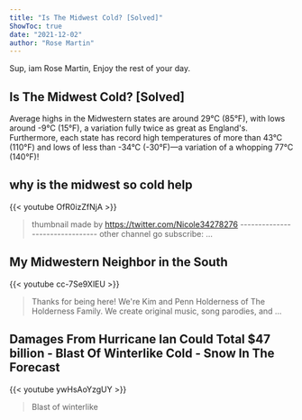```yaml
---
title: "Is The Midwest Cold? [Solved]"
ShowToc: true 
date: "2021-12-02"
author: "Rose Martin" 
---
```


Sup, iam Rose Martin, Enjoy the rest of your day.
## Is The Midwest Cold? [Solved]
Average highs in the Midwestern states are around 29°C (85°F), with lows around -9°C (15°F), a variation fully twice as great as England's. Furthermore, each state has record high temperatures of more than 43°C (110°F) and lows of less than -34°C (-30°F)—a variation of a whopping 77°C (140°F)!

## why is the midwest so cold help
{{< youtube OfR0izZfNjA >}}
>thumbnail made by https://twitter.com/Nicole34278276 -------------------------------- other channel go subscribe: ...

## My Midwestern Neighbor in the South
{{< youtube cc-7Se9XlEU >}}
>Thanks for being here! We're Kim and Penn Holderness of The Holderness Family. We create original music, song parodies, and ...

## Damages From Hurricane Ian Could Total $47 billion - Blast Of Winterlike Cold - Snow In The Forecast
{{< youtube ywHsAoYzgUY >}}
>Blast of winterlike 

